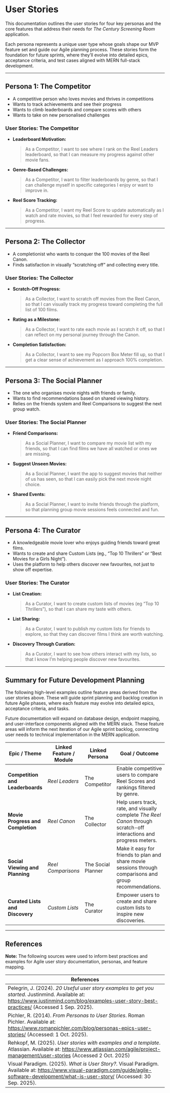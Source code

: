 # User Stories

This documentation outlines the user stories for four key personas and the core features that address their needs for *The Century Screening Room* application.

Each persona represents a unique user type whose goals shape our MVP feature set and guide our Agile planning process. These stories form the foundation for future sprints, where they’ll evolve into detailed epics, acceptance criteria, and test cases aligned with MERN full-stack development.

---

## Persona 1: The Competitor

- A competitive person who loves movies and thrives in competitions
- Wants to track achievements and see their progress
- Wants to climb leaderboards and compare scores with others
- Wants to take on new personalised challenges

### User Stories: The Competitor

- **Leaderboard Motivation:**
  > As a Competitor, I want to see where I rank on the Reel Leaders leaderboard, so that I can measure my progress against other movie fans.

- **Genre-Based Challenges:**
  > As a Competitor, I want to filter leaderboards by genre, so that I can challenge myself in specific categories I enjoy or want to improve in.

- **Reel Score Tracking:**
  > As a Competitor, I want my Reel Score to update automatically as I watch and rate movies, so that I feel rewarded for every step of progress.

---

## Persona 2: The Collector

- A completionist who wants to conquer the 100 movies of the Reel Canon.
- Finds satisfaction in visually “scratching off” and collecting every title.

### User Stories: The Collector

- **Scratch-Off Progress:**

  > As a Collector, I want to scratch off movies from the Reel Canon, so that I can visually track my progress toward completing the full list of 100 films.

- **Rating as a Milestone:**

  > As a Collector, I want to rate each movie as I scratch it off, so that I can reflect on my personal journey through the Canon.

- **Completion Satisfaction:**
  > As a Collector, I want to see my Popcorn Box Meter fill up, so that I get a clear sense of achievement as I approach 100% completion.

---

## Persona 3: The Social Planner

- The one who organises movie nights with friends or family.
- Wants to find recommendations based on shared viewing history.
- Relies on the friends system and Reel Comparisons to suggest the next group watch.

### User Stories: The Social Planner

- **Friend Comparisons:**

  > As a Social Planner, I want to compare my movie list with my friends, so that I can find films we have all watched or ones we are missing.

- **Suggest Unseen Movies:**

  > As a Social Planner, I want the app to suggest movies that neither of us has seen, so that I can easily pick the next movie night choice.

- **Shared Events:**
  > As a Social Planner, I want to invite friends through the platform, so that planning group movie sessions feels connected and fun.

---

## Persona 4: The Curator

- A knowledgeable movie lover who enjoys guiding friends toward great films.
- Wants to create and share Custom Lists (eg., “Top 10 Thrillers” or “Best Movies for a Girls Night”).
- Uses the platform to help others discover new favourites, not just to show off expertise.

### User Stories: The Curator

- **List Creation:**
  > As a Curator, I want to create custom lists of movies (eg “Top 10 Thrillers”), so that I can share my taste with others.

- **List Sharing:**
  > As a Curator, I want to publish my custom lists for friends to explore, so that they can discover films I think are worth watching.

- **Discovery Through Curation:**
  > As a Curator, I want to see how others interact with my lists, so that I know I’m helping people discover new favourites.

---

## Summary for Future Development Planning

The following high-level examples outline feature areas derived from the user stories above. These will guide sprint planning and backlog creation in future Agile phases, where each feature may evolve into detailed epics, acceptance criteria, and tasks.

Future documentation will expand on database design, endpoint mapping, and user-interface components aligned with the MERN stack. These feature areas will inform the next iteration of our Agile sprint backlog, connecting user needs to technical implementation in the MERN application.

| **Epic / Theme**                  | **Linked Feature / Module** | **Linked Persona** | **Goal / Outcome**                                                                                                   |
| --------------------------------- | --------------------------- | ------------------ | -------------------------------------------------------------------------------------------------------------------- |
| **Competition and Leaderboards**  | *Reel Leaders*              | The Competitor     | Enable competitive users to compare Reel Scores and rankings filtered by genre.                                      |
| **Movie Progress and Completion** | *Reel Canon*                | The Collector      | Help users track, rate, and visually complete *The Reel Canon* through scratch-off interactions and progress meters. |
| **Social Viewing and Planning**   | *Reel Comparisons*          | The Social Planner | Make it easy for friends to plan and share movie sessions through comparisons and group recommendations.             |
| **Curated Lists and Discovery**   | *Custom Lists*              | The Curator        | Empower users to create and share custom lists to inspire new discoveries.                                           |

---

## References

**Note:**
The following sources were used to inform best practices and examples for Agile user story documentation, personas, and feature mapping.

| References                                                                                                                                                                                       |
| ------------------------------------------------------------------------------------------------------------------------------------------------------------------------------------------------ |
| Pelegrin, J. (2024). _20 Useful user story examples to get you started_. Justinmind. Available at: <https://www.justinmind.com/blog/examples-user-story-best-practices/> (Accessed 1 Sep. 2025). |
| Pichler, R. (2014). _From Personas to User Stories_. Roman Pichler. Available at: <https://www.romanpichler.com/blog/personas-epics-user-stories/> (Accessed: 1 Oct. 2025).                     |
| Rehkopf, M. (2025). _User stories with examples and a template_. Atlassian. Available at: https://www.atlassian.com/agile/project-management/user-stories (Accessed 2 Oct. 2025)                 |
| Visual Paradigm. (2025). _What is User Story?_. Visual Paradigm. Available at: <https://www.visual-paradigm.com/guide/agile-software-development/what-is-user-story/> (Accessed: 30 Sep. 2025).   |
